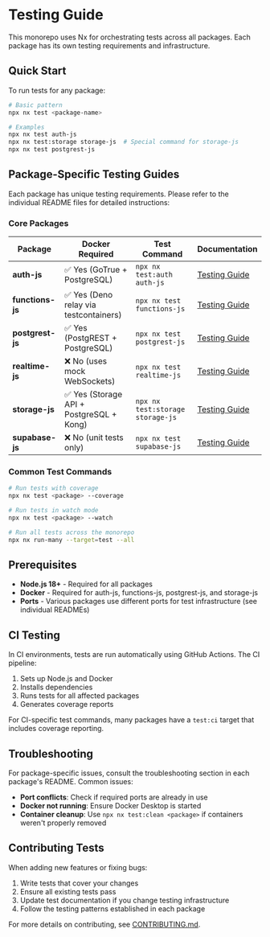 # Testing Guide

This monorepo uses Nx for orchestrating tests across all packages. Each package has its own testing requirements and infrastructure.

## Quick Start

To run tests for any package:

```bash
# Basic pattern
npx nx test <package-name>

# Examples
npx nx test auth-js
npx nx test:storage storage-js  # Special command for storage-js
npx nx test postgrest-js
```

## Package-Specific Testing Guides

Each package has unique testing requirements. Please refer to the individual README files for detailed instructions:

### Core Packages

| Package          | Docker Required                          | Test Command                     | Documentation                                                 |
| ---------------- | ---------------------------------------- | -------------------------------- | ------------------------------------------------------------- |
| **auth-js**      | ✅ Yes (GoTrue + PostgreSQL)             | `npx nx test:auth auth-js`       | [Testing Guide](packages/core/auth-js/README.md#testing)      |
| **functions-js** | ✅ Yes (Deno relay via testcontainers)   | `npx nx test functions-js`       | [Testing Guide](packages/core/functions-js/README.md#testing) |
| **postgrest-js** | ✅ Yes (PostgREST + PostgreSQL)          | `npx nx test postgrest-js`       | [Testing Guide](packages/core/postgrest-js/README.md#testing) |
| **realtime-js**  | ❌ No (uses mock WebSockets)             | `npx nx test realtime-js`        | [Testing Guide](packages/core/realtime-js/README.md#testing)  |
| **storage-js**   | ✅ Yes (Storage API + PostgreSQL + Kong) | `npx nx test:storage storage-js` | [Testing Guide](packages/core/storage-js/README.md#testing)   |
| **supabase-js**  | ❌ No (unit tests only)                  | `npx nx test supabase-js`        | [Testing Guide](packages/core/supabase-js/README.md#testing)  |

### Common Test Commands

```bash
# Run tests with coverage
npx nx test <package> --coverage

# Run tests in watch mode
npx nx test <package> --watch

# Run all tests across the monorepo
npx nx run-many --target=test --all
```

## Prerequisites

- **Node.js 18+** - Required for all packages
- **Docker** - Required for auth-js, functions-js, postgrest-js, and storage-js
- **Ports** - Various packages use different ports for test infrastructure (see individual READMEs)

## CI Testing

In CI environments, tests are run automatically using GitHub Actions. The CI pipeline:

1. Sets up Node.js and Docker
2. Installs dependencies
3. Runs tests for all affected packages
4. Generates coverage reports

For CI-specific test commands, many packages have a `test:ci` target that includes coverage reporting.

## Troubleshooting

For package-specific issues, consult the troubleshooting section in each package's README. Common issues:

- **Port conflicts**: Check if required ports are already in use
- **Docker not running**: Ensure Docker Desktop is started
- **Container cleanup**: Use `npx nx test:clean <package>` if containers weren't properly removed

## Contributing Tests

When adding new features or fixing bugs:

1. Write tests that cover your changes
2. Ensure all existing tests pass
3. Update test documentation if you change testing infrastructure
4. Follow the testing patterns established in each package

For more details on contributing, see [CONTRIBUTING.md](./CONTRIBUTING.md).

